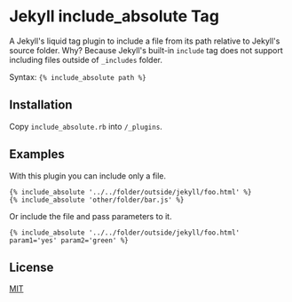 # Jekyll include_absolute Tag

A Jekyll's liquid tag plugin to include a file from its path relative to Jekyll's source folder. Why? Because Jekyll's built-in `include` tag does not support including files outside of `_includes` folder.

Syntax: `{% include_absolute path %}`

## Installation

Copy `include_absolute.rb` into `/_plugins`.

## Examples

With this plugin you can include only a file.
```
{% include_absolute '../../folder/outside/jekyll/foo.html' %}
{% include_absolute 'other/folder/bar.js' %}
```
Or include the file and pass parameters to it.
```
{% include_absolute '../../folder/outside/jekyll/foo.html' param1='yes' param2='green' %}
```

## License

[MIT](./LICENSE)
